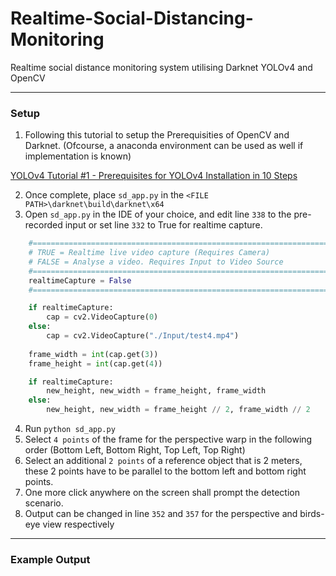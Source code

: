 # Realtime-Social-Distancing-Monitoring

Realtime social distance monitoring system utilising Darknet YOLOv4 and OpenCV

<hr>

### Setup

1) Following this tutorial to setup the Prerequisities of OpenCV and Darknet.
(Ofcourse, a anaconda environment can be used as well if implementation is known)

[YOLOv4 Tutorial #1 - Prerequisites for YOLOv4 Installation in 10 Steps](https://www.youtube.com/watch?v=5pYh1rFnNZs)

2) Once complete, place `sd_app.py` in the `<FILE PATH>\darknet\build\darknet\x64`
3) Open `sd_app.py` in the IDE of your choice, and edit line `338` to the pre-recorded input or set line `332` to True for realtime capture.

```py
    #=============================================================================
    # TRUE = Realtime live video capture (Requires Camera) 
    # FALSE = Analyse a video. Requires Input to Video Source
    #=============================================================================
    realtimeCapture = False
    #=============================================================================

    if realtimeCapture:
        cap = cv2.VideoCapture(0)
    else:    
        cap = cv2.VideoCapture("./Input/test4.mp4")
    
    frame_width = int(cap.get(3))
    frame_height = int(cap.get(4))

    if realtimeCapture:
        new_height, new_width = frame_height, frame_width
    else:    
        new_height, new_width = frame_height // 2, frame_width // 2
```


4) Run `python sd_app.py`
5) Select `4 points` of the frame for the perspective warp in the following order (Bottom Left, Bottom Right, Top Left, Top Right)
6) Select an additional `2 points` of a reference object that is 2 meters, these 2 points have to be parallel to the bottom left and bottom right points.
7) One more click anywhere on the screen shall prompt the detection scenario.
8) Output can be changed in line `352` and `357` for the perspective and birds-eye view respectively 

<hr>

### Example Output


